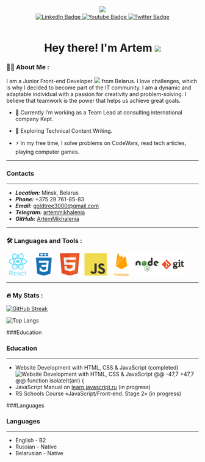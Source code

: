 <div id="header" align="center">
  <img src="https://media.giphy.com/media/2IudUHdI075HL02Pkk/giphy.gif?cid=ecf05e47dyqtgxfixkvepv7wuobqm14bwj5krxda3z6333bg&ep=v1_gifs_search&rid=giphy.gif&ct=g" width="300"/>
</div>

<div id="badges" align="center">
  <a href="your-linkedin-URL">
    <img src="https://img.shields.io/badge/LinkedIn-blue?style=for-the-badge&logo=linkedin&logoColor=white" alt="LinkedIn Badge"/>
  </a>
  <a href="your-youtube-URL">
    <img src="https://img.shields.io/badge/YouTube-red?style=for-the-badge&logo=youtube&logoColor=white" alt="Youtube Badge"/>
  </a>
  <a href="your-twitter-URL">
    <img src="https://img.shields.io/badge/Twitter-blue?style=for-the-badge&logo=twitter&logoColor=white" alt="Twitter Badge"/>
  </a>
</div>
<div align="center">
  <img src="https://komarev.com/ghpvc/?username=ArtemMikhalenia&style=flat-square&color=blue" alt=""/>
</div>
<h1 align="center">
  Hey there! I'm Artem
  <img src="https://media.giphy.com/media/hvRJCLFzcasrR4ia7z/giphy.gif" width="30px"/>
</h1>

### :man_technologist: About Me :
I am a Junior Front-end Developer <img src="https://media.giphy.com/media/WUlplcMpOCEmTGBtBW/giphy.gif" width="30"> from Belarus. I love challenges, which is why I decided to become part of the IT community. I am a dynamic and adaptable individual with a passion for creativity and problem-solving. I believe that teamwork is the power that helps us achieve great goals.

- :telescope: Currently I’m working as a Team Lead at consulting international company Kept.

- :seedling: Exploring Technical Content Writing.

- :zap: In my free time, I solve problems on CodeWars, read tech articles, playing computer games.

---

### Contacts
---
* ***Location:*** Minsk, Belarus
* ***Phone:*** +375 29 761-85-83
* ***Email:*** goldtree3000@gmail.com
* ***Telegram:*** [artemmikhalenia](https://t.me/artemmikhalenia)
* ***GitHub:*** [ArtemMikhalenia](https://github.com/ArtemMikhalenia)

---

### :hammer_and_wrench: Languages and Tools :
<div>
  <img src="https://github.com/devicons/devicon/blob/master/icons/react/react-original-wordmark.svg" title="React" alt="React" width="60" height="60"/>&nbsp;
  <img src="https://github.com/devicons/devicon/blob/master/icons/css3/css3-plain-wordmark.svg"  title="CSS3" alt="CSS" width="60" height="60"/>&nbsp;
  <img src="https://github.com/devicons/devicon/blob/master/icons/html5/html5-original.svg" title="HTML5" alt="HTML" width="60" height="60"/>&nbsp;
  <img src="https://github.com/devicons/devicon/blob/master/icons/javascript/javascript-original.svg" title="JavaScript" alt="JavaScript" width="60" height="60"/>&nbsp;
  <img src="https://github.com/devicons/devicon/blob/master/icons/firebase/firebase-plain-wordmark.svg" title="Firebase" alt="Firebase" width="60" height="60"/>&nbsp;
  <img src="https://github.com/devicons/devicon/blob/master/icons/nodejs/nodejs-original-wordmark.svg" title="NodeJS" alt="NodeJS" width="60" height="60"/>&nbsp;
  <img src="https://github.com/devicons/devicon/blob/master/icons/git/git-original-wordmark.svg" title="Git" **alt="Git" width="60" height="60"/>
</div>

---

### :fire: My Stats :

  [![GitHub Streak](https://github-readme-streak-stats.herokuapp.com?user=ArtemMikhalenia&theme=dark&hide_border=true&date_format=j%20M%5B%20Y%5D)](https://git.io/streak-stats)

![Top Langs](https://github-readme-stats.vercel.app/api/top-langs/?username=ArtemMikhalenia&layout=compact)


###Education
### Education
---
* Website Development with HTML, CSS & JavaScript (completed)
![Website Development with HTML, CSS & JavaScript](./images/Fd1.jpg)
@@ -47,7 +47,7 @@ function isolateIt(arr) {
* JavaScript Manual on [learn.javascript.ru](https://learn.javascript.ru/) (in progress)
* RS Schools Course «JavaScript/Front-end. Stage 2» (in progress)

###Languages
### Languages
---
* English - B2
* Russian - Native
* Belarusian - Native


